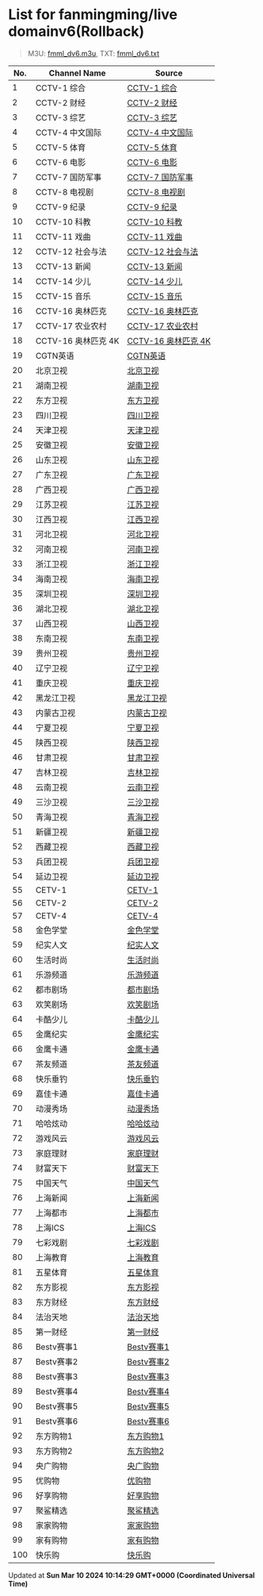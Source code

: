 # List for **fanmingming/live domainv6**(Rollback)

> M3U: [fmml_dv6.m3u](/fmml_dv6.m3u), TXT: [fmml_dv6.txt](/txt/fmml_dv6.txt)

| No.  | Channel Name | Source |
| --- | ------------ | --- |
| 1 | CCTV-1 综合 | [CCTV-1 综合](http://iptvrr.sh.chinamobile.com:6060/cms001/ch00000090990000001022/index.m3u8) |
| 2 | CCTV-2 财经 | [CCTV-2 财经](http://iptvrr.sh.chinamobile.com:6060/cms001/ch00000090990000001220/index.m3u8) |
| 3 | CCTV-3 综艺 | [CCTV-3 综艺](http://iptvrr.sh.chinamobile.com:6060/cms001/ch00000090990000001186/index.m3u8) |
| 4 | CCTV-4 中文国际 | [CCTV-4 中文国际](http://iptvrr.sh.chinamobile.com:6060/cms001/ch00000090990000001221/index.m3u8) |
| 5 | CCTV-5 体育 | [CCTV-5 体育](http://iptvrr.sh.chinamobile.com:6060/cms001/ch00000090990000001187/index.m3u8) |
| 6 | CCTV-6 电影 | [CCTV-6 电影](http://iptvrr.sh.chinamobile.com:6060/cms001/ch00000090990000001188/index.m3u8) |
| 7 | CCTV-7 国防军事 | [CCTV-7 国防军事](http://iptvrr.sh.chinamobile.com:6060/cms001/ch00000090990000001236/index.m3u8) |
| 8 | CCTV-8 电视剧 | [CCTV-8 电视剧](http://iptvrr.sh.chinamobile.com:6060/cms001/ch00000090990000001189/index.m3u8) |
| 9 | CCTV-9 纪录 | [CCTV-9 纪录](http://iptvrr.sh.chinamobile.com:6060/cms001/ch00000090990000001237/index.m3u8) |
| 10 | CCTV-10 科教 | [CCTV-10 科教](http://iptvrr.sh.chinamobile.com:6060/cms001/ch00000090990000001238/index.m3u8) |
| 11 | CCTV-11 戏曲 | [CCTV-11 戏曲](http://iptvrr.sh.chinamobile.com:6060/cms001/ch00000090990000001309/index.m3u8) |
| 12 | CCTV-12 社会与法 | [CCTV-12 社会与法](http://iptvrr.sh.chinamobile.com:6060/cms001/ch00000090990000001239/index.m3u8) |
| 13 | CCTV-13 新闻 | [CCTV-13 新闻](http://iptvrr.sh.chinamobile.com:6060/cms001/ch00000090990000001328/index.m3u8) |
| 14 | CCTV-14 少儿 | [CCTV-14 少儿](http://iptvrr.sh.chinamobile.com:6060/cms001/ch00000090990000001240/index.m3u8) |
| 15 | CCTV-15 音乐 | [CCTV-15 音乐](http://iptvrr.sh.chinamobile.com:6060/cms001/ch00000090990000001338/index.m3u8) |
| 16 | CCTV-16 奥林匹克 | [CCTV-16 奥林匹克](http://iptvrr.sh.chinamobile.com:6060/cms001/ch00000090990000001248/index.m3u8) |
| 17 | CCTV-17 农业农村 | [CCTV-17 农业农村](http://iptvrr.sh.chinamobile.com:6060/cms001/ch00000090990000001241/index.m3u8) |
| 18 | CCTV-16 奥林匹克 4K | [CCTV-16 奥林匹克 4K](http://iptvrr.sh.chinamobile.com:6060/cms001/ch00000090990000001258/index.m3u8) |
| 19 | CGTN英语 | [CGTN英语](http://iptvrr.sh.chinamobile.com:6060/cms001/ch00000090990000001058/index.m3u8) |
| 20 | 北京卫视 | [北京卫视](http://iptvrr.sh.chinamobile.com:6060/cms001/ch00000090990000001029/index.m3u8) |
| 21 | 湖南卫视 | [湖南卫视](http://iptvrr.sh.chinamobile.com:6060/cms001/ch00000090990000001026/index.m3u8) |
| 22 | 东方卫视 | [东方卫视](http://iptvrr.sh.chinamobile.com:6060/cms001/ch00000090990000001013/index.m3u8) |
| 23 | 四川卫视 | [四川卫视](http://iptvrr.sh.chinamobile.com:6060/cms001/ch00000090990000001130/index.m3u8) |
| 24 | 天津卫视 | [天津卫视](http://iptvrr.sh.chinamobile.com:6060/cms001/ch00000090990000001036/index.m3u8) |
| 25 | 安徽卫视 | [安徽卫视](http://iptvrr.sh.chinamobile.com:6060/cms001/ch00000090990000001037/index.m3u8) |
| 26 | 山东卫视 | [山东卫视](http://iptvrr.sh.chinamobile.com:6060/cms001/ch00000090990000001028/index.m3u8) |
| 27 | 广东卫视 | [广东卫视](http://iptvrr.sh.chinamobile.com:6060/cms001/ch00000090990000001032/index.m3u8) |
| 28 | 广西卫视 | [广西卫视](http://iptvrr.sh.chinamobile.com:6060/cms001/ch00000090990000001224/index.m3u8) |
| 29 | 江苏卫视 | [江苏卫视](http://iptvrr.sh.chinamobile.com:6060/cms001/ch00000090990000001033/index.m3u8) |
| 30 | 江西卫视 | [江西卫视](http://iptvrr.sh.chinamobile.com:6060/cms001/ch00000090990000001034/index.m3u8) |
| 31 | 河北卫视 | [河北卫视](http://iptvrr.sh.chinamobile.com:6060/cms001/ch00000090990000001229/index.m3u8) |
| 32 | 河南卫视 | [河南卫视](http://iptvrr.sh.chinamobile.com:6060/cms001/ch00000090990000001222/index.m3u8) |
| 33 | 浙江卫视 | [浙江卫视](http://iptvrr.sh.chinamobile.com:6060/cms001/ch00000090990000001023/index.m3u8) |
| 34 | 海南卫视 | [海南卫视](http://iptvrr.sh.chinamobile.com:6060/cms001/ch00000090990000001183/index.m3u8) |
| 35 | 深圳卫视 | [深圳卫视](http://iptvrr.sh.chinamobile.com:6060/cms001/ch00000090990000001030/index.m3u8) |
| 36 | 湖北卫视 | [湖北卫视](http://iptvrr.sh.chinamobile.com:6060/cms001/ch00000090990000001027/index.m3u8) |
| 37 | 山西卫视 | [山西卫视](http://iptvrr.sh.chinamobile.com:6060/cms001/ch00000090990000001070/index.m3u8) |
| 38 | 东南卫视 | [东南卫视](http://iptvrr.sh.chinamobile.com:6060/cms001/ch00000090990000001201/index.m3u8) |
| 39 | 贵州卫视 | [贵州卫视](http://iptvrr.sh.chinamobile.com:6060/cms001/ch00000090990000001184/index.m3u8) |
| 40 | 辽宁卫视 | [辽宁卫视](http://iptvrr.sh.chinamobile.com:6060/cms001/ch00000090990000001035/index.m3u8) |
| 41 | 重庆卫视 | [重庆卫视](http://iptvrr.sh.chinamobile.com:6060/cms001/ch00000090990000001129/index.m3u8) |
| 42 | 黑龙江卫视 | [黑龙江卫视](http://iptvrr.sh.chinamobile.com:6060/cms001/ch00000090990000001031/index.m3u8) |
| 43 | 内蒙古卫视 | [内蒙古卫视](http://iptvrr.sh.chinamobile.com:6060/cms001/ch00000090990000001068/index.m3u8) |
| 44 | 宁夏卫视 | [宁夏卫视](http://iptvrr.sh.chinamobile.com:6060/cms001/ch00000090990000001074/index.m3u8) |
| 45 | 陕西卫视 | [陕西卫视](http://iptvrr.sh.chinamobile.com:6060/cms001/ch00000090990000001067/index.m3u8) |
| 46 | 甘肃卫视 | [甘肃卫视](http://iptvrr.sh.chinamobile.com:6060/cms001/ch00000090990000001298/index.m3u8) |
| 47 | 吉林卫视 | [吉林卫视](http://iptvrr.sh.chinamobile.com:6060/cms001/ch00000090990000001225/index.m3u8) |
| 48 | 云南卫视 | [云南卫视](http://iptvrr.sh.chinamobile.com:6060/cms001/ch00000090990000001223/index.m3u8) |
| 49 | 三沙卫视 | [三沙卫视](http://iptvrr.sh.chinamobile.com:6060/cms001/ch00000090990000001185/index.m3u8) |
| 50 | 青海卫视 | [青海卫视](http://iptvrr.sh.chinamobile.com:6060/cms001/ch00000090990000001450/index.m3u8) |
| 51 | 新疆卫视 | [新疆卫视](http://iptvrr.sh.chinamobile.com:6060/cms001/ch00000090990000001065/index.m3u8) |
| 52 | 西藏卫视 | [西藏卫视](http://iptvrr.sh.chinamobile.com:6060/cms001/ch00000090990000001072/index.m3u8) |
| 53 | 兵团卫视 | [兵团卫视](http://iptvrr.sh.chinamobile.com:6060/cms001/ch00000090990000001066/index.m3u8) |
| 54 | 延边卫视 | [延边卫视](http://iptvrr.sh.chinamobile.com:6060/cms001/ch00000090990000001470/index.m3u8) |
| 55 | CETV-1 | [CETV-1](http://iptvrr.sh.chinamobile.com:6060/cms001/ch00000090990000001020/index.m3u8) |
| 56 | CETV-2 | [CETV-2](http://iptvrr.sh.chinamobile.com:6060/cms001/ch00000090990000001226/index.m3u8) |
| 57 | CETV-4 | [CETV-4](http://iptvrr.sh.chinamobile.com:6060/cms001/ch00000090990000001348/index.m3u8) |
| 58 | 金色学堂 | [金色学堂](http://iptvrr.sh.chinamobile.com:6060/cms001/ch00000090990000001194/index.m3u8) |
| 59 | 纪实人文 | [纪实人文](http://iptvrr.sh.chinamobile.com:6060/cms001/ch00000090990000001019/index.m3u8) |
| 60 | 生活时尚 | [生活时尚](http://iptvrr.sh.chinamobile.com:6060/cms001/ch00000090990000001199/index.m3u8) |
| 61 | 乐游频道 | [乐游频道](http://iptvrr.sh.chinamobile.com:6060/cms001/ch00000090990000001200/index.m3u8) |
| 62 | 都市剧场 | [都市剧场](http://iptvrr.sh.chinamobile.com:6060/cms001/ch00000090990000001203/index.m3u8) |
| 63 | 欢笑剧场 | [欢笑剧场](http://iptvrr.sh.chinamobile.com:6060/cms001/ch00000090990000001193/index.m3u8) |
| 64 | 卡酷少儿 | [卡酷少儿](http://iptvrr.sh.chinamobile.com:6060/cms001/ch00000090990000001245/index.m3u8) |
| 65 | 金鹰纪实 | [金鹰纪实](http://iptvrr.sh.chinamobile.com:6060/cms001/ch00000090990000001230/index.m3u8) |
| 66 | 金鹰卡通 | [金鹰卡通](http://iptvrr.sh.chinamobile.com:6060/cms001/ch00000090990000001460/index.m3u8) |
| 67 | 茶友频道 | [茶友频道](http://iptvrr.sh.chinamobile.com:6060/cms001/ch00000090990000001234/index.m3u8) |
| 68 | 快乐垂钓 | [快乐垂钓](http://iptvrr.sh.chinamobile.com:6060/cms001/ch00000090990000001235/index.m3u8) |
| 69 | 嘉佳卡通 | [嘉佳卡通](http://iptvrr.sh.chinamobile.com:6060/cms001/ch00000090990000001227/index.m3u8) |
| 70 | 动漫秀场 | [动漫秀场](http://iptvrr.sh.chinamobile.com:6060/cms001/ch00000090990000001196/index.m3u8) |
| 71 | 哈哈炫动 | [哈哈炫动](http://iptvrr.sh.chinamobile.com:6060/cms001/ch00000090990000001232/index.m3u8) |
| 72 | 游戏风云 | [游戏风云](http://iptvrr.sh.chinamobile.com:6060/cms001/ch00000090990000001192/index.m3u8) |
| 73 | 家庭理财 | [家庭理财](http://iptvrr.sh.chinamobile.com:6060/cms001/ch00000090990000001278/index.m3u8) |
| 74 | 财富天下 | [财富天下](http://iptvrr.sh.chinamobile.com:6060/cms001/ch00000090990000001219/index.m3u8) |
| 75 | 中国天气 | [中国天气](http://iptvrr.sh.chinamobile.com:6060/cms001/ch00000090990000001102/index.m3u8) |
| 76 | 上海新闻 | [上海新闻](http://iptvrr.sh.chinamobile.com:6060/cms001/ch00000090990000001014/index.m3u8) |
| 77 | 上海都市 | [上海都市](http://iptvrr.sh.chinamobile.com:6060/cms001/ch00000090990000001015/index.m3u8) |
| 78 | 上海ICS | [上海ICS](http://iptvrr.sh.chinamobile.com:6060/cms001/ch00000090990000001128/index.m3u8) |
| 79 | 七彩戏剧 | [七彩戏剧](http://iptvrr.sh.chinamobile.com:6060/cms001/ch00000090990000001308/index.m3u8) |
| 80 | 上海教育 | [上海教育](http://iptvrr.sh.chinamobile.com:6060/cms001/ch00000090990000001268/index.m3u8) |
| 81 | 五星体育 | [五星体育](http://iptvrr.sh.chinamobile.com:6060/cms001/ch00000090990000001018/index.m3u8) |
| 82 | 东方影视 | [东方影视](http://iptvrr.sh.chinamobile.com:6060/cms001/ch00000090990000001016/index.m3u8) |
| 83 | 东方财经 | [东方财经](http://iptvrr.sh.chinamobile.com:6060/cms001/ch00000090990000001318/index.m3u8) |
| 84 | 法治天地 | [法治天地](http://iptvrr.sh.chinamobile.com:6060/cms001/ch00000090990000001195/index.m3u8) |
| 85 | 第一财经 | [第一财经](http://iptvrr.sh.chinamobile.com:6060/cms001/ch00000090990000001017/index.m3u8) |
| 86 | Bestv赛事1 | [Bestv赛事1](http://iptvrr.sh.chinamobile.com:6060/cms001/ch00000090990000001151/index.m3u8) |
| 87 | Bestv赛事2 | [Bestv赛事2](http://iptvrr.sh.chinamobile.com:6060/cms001/ch00000090990000001359/index.m3u8) |
| 88 | Bestv赛事3 | [Bestv赛事3](http://iptvrr.sh.chinamobile.com:6060/cms001/ch00000090990000001388/index.m3u8) |
| 89 | Bestv赛事4 | [Bestv赛事4](http://iptvrr.sh.chinamobile.com:6060/cms001/ch00000090990000001149/index.m3u8) |
| 90 | Bestv赛事5 | [Bestv赛事5](http://iptvrr.sh.chinamobile.com:6060/cms001/ch00000090990000001153/index.m3u8) |
| 91 | Bestv赛事6 | [Bestv赛事6](http://iptvrr.sh.chinamobile.com:6060/cms001/ch00000090990000001154/index.m3u8) |
| 92 | 东方购物1 | [东方购物1](http://iptvrr.sh.chinamobile.com:6060/cms001/ch00000090990000001040/index.m3u8) |
| 93 | 东方购物2 | [东方购物2](http://iptvrr.sh.chinamobile.com:6060/cms001/ch00000090990000001039/index.m3u8) |
| 94 | 央广购物 | [央广购物](http://iptvrr.sh.chinamobile.com:6060/cms001/ch00000090990000001420/index.m3u8) |
| 95 | 优购物 | [优购物](http://iptvrr.sh.chinamobile.com:6060/cms001/ch00000090990000001440/index.m3u8) |
| 96 | 好享购物 | [好享购物](http://iptvrr.sh.chinamobile.com:6060/cms001/ch00000090990000001132/index.m3u8) |
| 97 | 聚鲨精选 | [聚鲨精选](http://iptvrr.sh.chinamobile.com:6060/cms001/ch00000090990000001138/index.m3u8) |
| 98 | 家家购物 | [家家购物](http://iptvrr.sh.chinamobile.com:6060/cms001/ch00000090990000001163/index.m3u8) |
| 99 | 家有购物 | [家有购物](http://iptvrr.sh.chinamobile.com:6060/cms001/ch00000090990000001244/index.m3u8) |
| 100 | 快乐购 | [快乐购](http://iptvrr.sh.chinamobile.com:6060/cms001/ch00000090990000001368/index.m3u8) |

Updated at **Sun Mar 10 2024 10:14:29 GMT+0000 (Coordinated Universal Time)**
